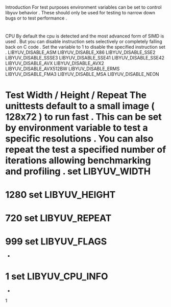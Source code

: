 #
Introduction
For
test
purposes
environment
variables
can
be
set
to
control
libyuv
behavior
.
These
should
only
be
used
for
testing
to
narrow
down
bugs
or
to
test
performance
.
#
CPU
By
default
the
cpu
is
detected
and
the
most
advanced
form
of
SIMD
is
used
.
But
you
can
disable
instruction
sets
selectively
or
completely
falling
back
on
C
code
.
Set
the
variable
to
1
to
disable
the
specified
instruction
set
.
LIBYUV_DISABLE_ASM
LIBYUV_DISABLE_X86
LIBYUV_DISABLE_SSE2
LIBYUV_DISABLE_SSSE3
LIBYUV_DISABLE_SSE41
LIBYUV_DISABLE_SSE42
LIBYUV_DISABLE_AVX
LIBYUV_DISABLE_AVX2
LIBYUV_DISABLE_AVX512BW
LIBYUV_DISABLE_ERMS
LIBYUV_DISABLE_FMA3
LIBYUV_DISABLE_MSA
LIBYUV_DISABLE_NEON
#
Test
Width
/
Height
/
Repeat
The
unittests
default
to
a
small
image
(
128x72
)
to
run
fast
.
This
can
be
set
by
environment
variable
to
test
a
specific
resolutions
.
You
can
also
repeat
the
test
a
specified
number
of
iterations
allowing
benchmarking
and
profiling
.
set
LIBYUV_WIDTH
=
1280
set
LIBYUV_HEIGHT
=
720
set
LIBYUV_REPEAT
=
999
set
LIBYUV_FLAGS
=
-
1
set
LIBYUV_CPU_INFO
=
-
1
